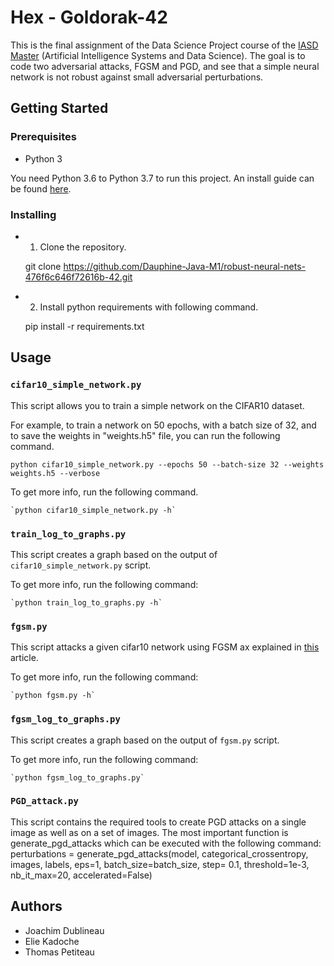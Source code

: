 # Hex - Goldorak-42

This is the final assignment of the Data Science Project course of the [IASD Master](https://www.lamsade.dauphine.fr/wp/iasd/en/) (Artificial Intelligence Systems and Data Science). The goal is to code two adversarial attacks, FGSM and PGD, and see that a simple neural network is not robust against small adversarial perturbations.

## Getting Started

### Prerequisites

-   Python 3

You need Python 3.6 to Python 3.7 to run this project. An install guide can be found [here](https://wiki.python.org/moin/BeginnersGuide/Download).

### Installing

-   1) Clone the repository.

      git clone <https://github.com/Dauphine-Java-M1/robust-neural-nets-476f6c646f72616b-42.git>

-   2) Install python requirements with following command.

      pip install -r requirements.txt

## Usage

### `cifar10_simple_network.py`

This script allows you to train a simple network on the CIFAR10 dataset.

For example, to train a network on 50 epochs, with a batch size of 32, and to save the weights in "weights.h5" file, you can run the following command.

    python cifar10_simple_network.py --epochs 50 --batch-size 32 --weights weights.h5 --verbose

To get more info, run the following command.

    `python cifar10_simple_network.py -h`

### `train_log_to_graphs.py`

This script creates a graph based on the output of `cifar10_simple_network.py` script.

To get more info, run the following command:

    `python train_log_to_graphs.py -h`

### `fgsm.py`

This script attacks a given cifar10 network using FGSM ax explained in [this](https://arxiv.org/abs/1412.6572) article.

To get more info, run the following command:

    `python fgsm.py -h`

### `fgsm_log_to_graphs.py`

This script creates a graph based on the output of `fgsm.py` script.

To get more info, run the following command:

    `python fgsm_log_to_graphs.py`

### `PGD_attack.py`

This script contains the required tools to create PGD attacks on a single image as well as on a set of images.
The most important function is generate_pgd_attacks which can be executed with the following command:
perturbations = generate_pgd_attacks(model, categorical_crossentropy, 
                                     images, labels, eps=1, batch_size=batch_size, step= 0.1,
                                     threshold=1e-3, nb_it_max=20, accelerated=False)
## Authors

-   Joachim Dublineau
-   Elie Kadoche
-   Thomas Petiteau
